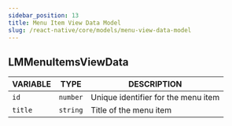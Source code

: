 ```yaml
---
sidebar_position: 13
title: Menu Item View Data Model
slug: /react-native/core/models/menu-view-data-model
---
```


## LMMenuItemsViewData

| **VARIABLE** | **TYPE** | **DESCRIPTION**                     |
| ------------ | -------- | ----------------------------------- |
| `id`         | `number` | Unique identifier for the menu item |
| `title`      | `string` | Title of the menu item              |
